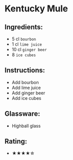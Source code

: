 # Kentucky Mule

## Ingredients:
- 5 cl `bourbon`
- 1 cl `lime juice`
- 10 cl `ginger beer`
- 8 `ice cubes`

## Instructions:
- Add bourbon
- Add lime juice
- Add ginger beer
- Add ice cubes

## Glassware:
- Highball glass

## Rating:
- ★★★★☆